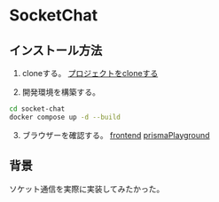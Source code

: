 # SocketChat
## インストール方法
1. cloneする。
[プロジェクトをcloneする](https://github.com/ryudedev/socket-chat.git)

2. 開発環境を構築する。
```bash
cd socket-chat
docker compose up -d --build
```

3. ブラウザーを確認する。
[frontend](http://localhost:3000)
[prismaPlayground](http://localhost:5555)

## 背景
ソケット通信を実際に実装してみたかった。